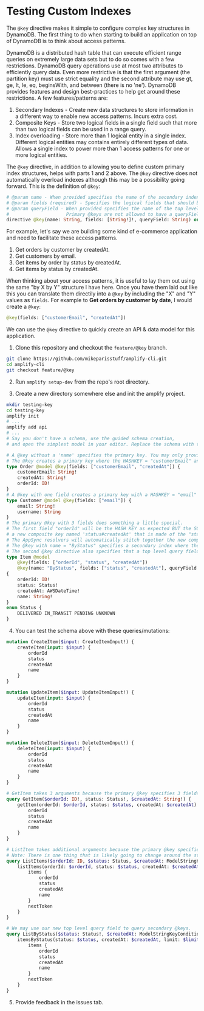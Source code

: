# Testing Custom Indexes

The `@key` directive makes it simple to configure complex key structures in DynamoDB.
The first thing to do when starting to build an application on top of DynamoDB is to think about access patterns.

DynamoDB is a distributed hash table that can execute efficient range queries on extremely large data sets but to do so comes with a few restrictions. DynamoDB query operations use at most two attributes to efficiently query data. Even more restrictive is that the first argument (the partition key) must use strict equality and the second attribute may use gt, ge, lt, le, eq, beginsWith, and between (there is no 'ne'). DynamoDB provides features and design best-practices to help get around these restrictions. A few features/patterns are:

1. Secondary Indexes - Create new data structures to store information in a different way to enable new access patterns. Incurs extra cost.
1. Composite Keys - Store two logical fields in a single field such that more than two logical fields can be used in a range query.
2. Index overloading - Store more than 1 logical entity in a single index. Different logical entities may contains entirely different types of data. Allows a single index to power more than 1 access patterns for one or more logical entities.

The `@key` directive, in addition to allowing you to define custom primary index structures, helps with parts 1 and 2 above. The `@key` directive does not automatically overload indexes although this may be a possibility going forward. This is the definition of `@key`:

```graphql
# @param name - When provided specifies the name of the secondary index. There may be one @key without a 'name' per @model type.
# @param fields (required) - Specifies the logical fields that should be included in the index's key structure.
# @param queryField - When provided specifies the name of the top level query field that should be created to query the secondary index.
#                     Primary @keys are not allowed to have a queryField because the listX query is already being updated to work with the primary key.
directive @key(name: String, fields: [String!]!, queryField: String) on OBJECT
```

For example, let's say we are building some kind of e-commerce application and need to facilitate these access patterns.

1. Get orders by customer by createdAt.
2. Get customers by email.
3. Get items by order by status by createdAt.
4. Get items by status by createdAt.

When thinking about your access patterns, it is useful to lay them out using the same "by X by Y" structure I have here. 
Once you have them laid out like this you can translate them directily into a `@key` by including the "X" and "Y" values as `fields`.
For example to **Get orders by customer by date**, I would create a `@key`:

```graphql
@key(fields: ["customerEmail", "createdAt"])
```

We can use the `@key` directive to quickly create an API & data model for this application.

1. Clone this repository and checkout the `feature/@key` branch.

```bash
git clone https://github.com/mikeparisstuff/amplify-cli.git
cd amplify-cli
git checkout feature/@key
```

2. Run `amplify setup-dev` from the repo's root directory.

3. Create a new directory somewhere else and init the amplify project.

```bash
mkdir testing-key
cd testing-key
amplify init
# ...
amplify add api
# ...
# Say you don't have a schema, use the guided schema creation, 
# and open the simplest model in your editor. Replace the schema with the one below.
```

```graphql
# A @key without a 'name' specifies the primary key. You may only provide 1 per @model type.
# The @key creates a primary key where the HASHKEY = "customerEmail" and the SORTKEY = "createdAt".
type Order @model @key(fields: ["customerEmail", "createdAt"]) {
    customerEmail: String!
    createdAt: String!
    orderId: ID!
}
# A @key with one field creates a primary key with a HASHKEY = "email"
type Customer @model @key(fields: ["email"]) {
    email: String!
    username: String
}
# The primary @key with 3 fields does something a little special.
# The first field "orderId" will be the HASH KEY as expected BUT the SORT KEY will be
# a new composite key named 'status#createdAt' that is made of the "status" and "createdAt" fields.
# The AppSync resolvers will automatically stitch together the new composite key so the client does not need to worry about that detail.
# The @key with name = "ByStatus" specifies a secondary index where the HASH KEY = "status" (an enum) and the SORT KEY = "createdAt".
# The second @key directive also specifies that a top level query field named "itemsByStatus" should be created to query this index in AppSync.
type Item @model
    @key(fields: ["orderId", "status", "createdAt"])
    @key(name: "ByStatus", fields: ["status", "createdAt"], queryField: "itemsByStatus")
{
    orderId: ID!
    status: Status!
    createdAt: AWSDateTime!
    name: String!
}
enum Status {
    DELIVERED IN_TRANSIT PENDING UNKNOWN
}
```

4. You can test the schema above with these queries/mutations:

```graphql
mutation CreateItem($input: CreateItemInput!) {
    createItem(input: $input) {
        orderId
        status
        createdAt
        name
    }
}

mutation UpdateItem($input: UpdateItemInput!) {
    updateItem(input: $input) {
        orderId
        status
        createdAt
        name
    }
}

mutation DeleteItem($input: DeleteItemInput!) {
    deleteItem(input: $input) {
        orderId
        status
        createdAt
        name
    }
}

# GetItem takes 3 arguments because the primary @key specifies 3 fields.
query GetItem($orderId: ID!, status: Status!, $createdAt: String!) {
    getItem(orderId: $orderId, status: $status, createdAt: $createdAt) {
        orderId
        status
        createdAt
        name
    }
}

# ListItem takes additional arguments because the primary @key specifies 3 fields.
# Note: There is one thing that is likely going to change around the structure of `$createdAt: ModelStringKeyConditionInput`.
query ListItems($orderId: ID, $status: Status, $createdAt: ModelStringKeyConditionInput, $limit: Int, $nextToken: String) {
    listItems(orderId: $orderId, status: $status, createdAt: $createdAt, limit: $limit, nextToken: $nextToken) {
        items {
            orderId
            status
            createdAt
            name
        }
        nextToken
    }
}

# We may use our new top level query field to query secondary @keys.
query ListByStatus($status: Status!, $createdAt: ModelStringKeyConditionInput, $limit: Int, $nextToken: String) {
    itemsByStatus(status: $status, createdAt: $createdAt, limit: $limit, nextToken: $nextToken) {
        items {
            orderId
            status
            createdAt
            name
        }
        nextToken
    }
}
```

5. Provide feedback in the issues tab.
